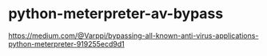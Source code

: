 # python-meterpreter-av-bypass
https://medium.com/@Varppi/bypassing-all-known-anti-virus-applications-python-meterpreter-919255ecd9d1
